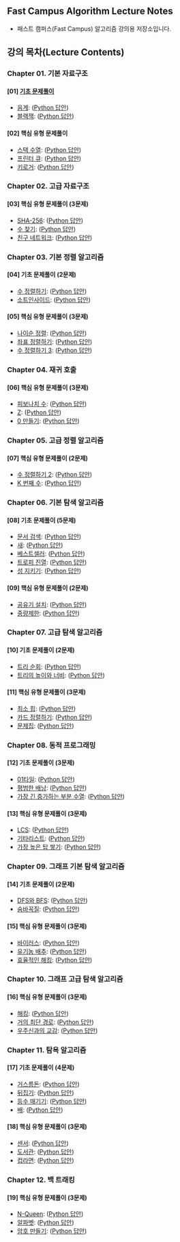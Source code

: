 ## Fast Campus Algorithm Lecture Notes

* 패스트 캠퍼스(Fast Campus) 알고리즘 강의용 저장소입니다.

## 강의 목차(Lecture Contents)

### Chapter 01. 기본 자료구조

#### [01] [기초 문제풀이](/Notes/%5B01%5D%20CHAPTER%2001.%20기본%20자료구조%20-%20기초%20문제풀이.pdf)
* [음계](https://www.acmicpc.net/problem/2920): ([Python 답안](/Solutions/%5B01%5D_1.py))
* [블랙잭](https://www.acmicpc.net/problem/2798): ([Python 답안](/Solutions/%5B01%5D_2.py))

#### [02] 핵심 유형 문제풀이
* [스택 수열](https://www.acmicpc.net/problem/1874): ([Python 답안](/Solutions/%5B02%5D_1.py))
* [프린터 큐](https://www.acmicpc.net/problem/1966): ([Python 답안](/Solutions/%5B02%5D_2.py))
* [키로거](https://www.acmicpc.net/problem/5397): ([Python 답안](/Solutions/%5B02%5D_3.py))

### Chapter 02. 고급 자료구조

#### [03] 핵심 유형 문제풀이 (3문제)
* [SHA-256](https://www.acmicpc.net/problem/10930): ([Python 답안](/Solutions/%5B03%5D_1.py))
* [수 찾기](https://www.acmicpc.net/problem/1920): ([Python 답안](/Solutions/%5B03%5D_2.py))
* [친구 네트워크](https://www.acmicpc.net/problem/4195): ([Python 답안](/Solutions/%5B03%5D_3.py))

### Chapter 03. 기본 정렬 알고리즘

#### [04] 기초 문제풀이 (2문제)
* [수 정렬하기](https://www.acmicpc.net/problem/2750): ([Python 답안](/Solutions/%5B04%5D_1.py))
* [소트인사이드](https://www.acmicpc.net/problem/1427): ([Python 답안](/Solutions/%5B04%5D_2.py))

#### [05] 핵심 유형 문제풀이 (3문제)
* [나이순 정렬](https://www.acmicpc.net/problem/10814): ([Python 답안](/Solutions/%5B05%5D_1.py))
* [좌표 정렬하기](https://www.acmicpc.net/problem/11650): ([Python 답안](/Solutions/%5B05%5D_2.py))
* [수 정렬하기 3](https://www.acmicpc.net/problem/10989): ([Python 답안](/Solutions/%5B05%5D_3.py))

### Chapter 04. 재귀 호출

#### [06] 핵심 유형 문제풀이 (3문제)
* [피보나치 수](https://www.acmicpc.net/problem/2747): ([Python 답안](/Solutions/%5B06%5D_1.py))
* [Z](https://www.acmicpc.net/problem/1074): ([Python 답안](/Solutions/%5B06%5D_2.py))
* [0 만들기](https://www.acmicpc.net/problem/7490): ([Python 답안](/Solutions/%5B06%5D_3.py))

### Chapter 05. 고급 정렬 알고리즘

#### [07] 핵심 유형 문제풀이 (2문제)
* [수 정렬하기 2](https://www.acmicpc.net/problem/2751): ([Python 답안](/Solutions/%5B07%5D_1.py))
* [K 번째 수](https://www.acmicpc.net/problem/11004): ([Python 답안](/Solutions/%5B07%5D_2.py))

### Chapter 06. 기본 탐색 알고리즘

#### [08] 기초 문제풀이 (5문제)
* [문서 검색](https://www.acmicpc.net/problem/1543): ([Python 답안](/Solutions/%5B08%5D_1.py))
* [새](https://www.acmicpc.net/problem/1568): ([Python 답안](/Solutions/%5B08%5D_2.py))
* [베스트셀러](https://www.acmicpc.net/problem/1302): ([Python 답안](/Solutions/%5B08%5D_3.py))
* [트로피 진열](https://www.acmicpc.net/problem/1668): ([Python 답안](/Solutions/%5B08%5D_4.py))
* [성 지키기](https://www.acmicpc.net/problem/1236): ([Python 답안](/Solutions/%5B08%5D_5.py))

#### [09] 핵심 유형 문제풀이 (2문제)
* [공유기 설치](https://www.acmicpc.net/problem/2110): ([Python 답안](/Solutions/%5B09%5D_1.py))
* [중량제한](https://www.acmicpc.net/problem/1939): ([Python 답안](/Solutions/%5B09%5D_2.py))

### Chapter 07. 고급 탐색 알고리즘

#### [10] 기초 문제풀이 (2문제)
* [트리 순회](https://www.acmicpc.net/problem/1991): ([Python 답안](/Solutions/%5B10%5D_1.py))
* [트리의 높이와 너비](https://www.acmicpc.net/problem/2250): ([Python 답안](/Solutions/%5B10%5D_2.py))

#### [11] 핵심 유형 문제풀이 (3문제)
* [최소 힙](https://www.acmicpc.net/problem/1927): ([Python 답안](/Solutions/%5B11%5D_1.py))
* [카드 정렬하기](https://www.acmicpc.net/problem/1715): ([Python 답안](/Solutions/%5B11%5D_2.py))
* [문제집](https://www.acmicpc.net/problem/1766): ([Python 답안](/Solutions/%5B11%5D_3.py))

### Chapter 08. 동적 프로그래밍

#### [12] 기초 문제풀이 (3문제)
* [01타일](https://www.acmicpc.net/problem/1904): ([Python 답안](/Solutions/%5B12%5D_1.py))
* [평범한 배낭](https://www.acmicpc.net/problem/12865): ([Python 답안](/Solutions/%5B12%5D_2.py))
* [가장 긴 증가하는 부분 수열](https://www.acmicpc.net/problem/11053): ([Python 답안](/Solutions/%5B12%5D_3.py))

#### [13] 핵심 유형 문제풀이 (3문제)
* [LCS](https://www.acmicpc.net/problem/9251): ([Python 답안](/Solutions/%5B13%5D_1.py))
* [기타리스트](https://www.acmicpc.net/problem/1495): ([Python 답안](/Solutions/%5B13%5D_2.py))
* [가장 높은 탑 쌓기](https://www.acmicpc.net/problem/2655): ([Python 답안](/Solutions/%5B13%5D_3.py))

### Chapter 09. 그래프 기본 탐색 알고리즘

#### [14] 기초 문제풀이 (2문제)
* [DFS와 BFS](https://www.acmicpc.net/problem/1260): ([Python 답안](/Solutions/%5B14%5D_1.py))
* [숨바꼭질](https://www.acmicpc.net/problem/1697): ([Python 답안](/Solutions/%5B14%5D_2.py))

#### [15] 핵심 유형 문제풀이 (3문제)
* [바이러스](https://www.acmicpc.net/problem/2606): ([Python 답안](/Solutions/%5B15%5D_1.py))
* [유기농 배추](https://www.acmicpc.net/problem/1012): ([Python 답안](/Solutions/%5B15%5D_2.py))
* [효율적인 해킹](https://www.acmicpc.net/problem/1325): ([Python 답안](/Solutions/%5B15%5D_3.py))

### Chapter 10. 그래프 고급 탐색 알고리즘

#### [16] 핵심 유형 문제풀이 (3문제)
* [해킹](https://www.acmicpc.net/problem/10282): ([Python 답안](/Solutions/%5B16%5D_1.py))
* [거의 최단 경로](https://www.acmicpc.net/problem/5719): ([Python 답안](/Solutions/%5B16%5D_2.py))
* [우주신과의 교감](https://www.acmicpc.net/problem/1774): ([Python 답안](/Solutions/%5B16%5D_3.py))

### Chapter 11. 탐욕 알고리즘

#### [17] 기초 문제풀이 (4문제)
* [거스름돈](https://www.acmicpc.net/problem/5585): ([Python 답안](/Solutions/%5B17%5D_1.py))
* [뒤집기](https://www.acmicpc.net/problem/1439): ([Python 답안](/Solutions/%5B17%5D_2.py))
* [등수 매기기](https://www.acmicpc.net/problem/2012): ([Python 답안](/Solutions/%5B17%5D_3.py))
* [배](https://www.acmicpc.net/problem/1092): ([Python 답안](/Solutions/%5B17%5D_4.py))

#### [18] 핵심 유형 문제풀이 (3문제)
* [센서](https://www.acmicpc.net/problem/2212): ([Python 답안](/Solutions/%5B18%5D_1.py))
* [도서관](https://www.acmicpc.net/problem/1461): ([Python 답안](/Solutions/%5B18%5D_2.py))
* [컵라면](https://www.acmicpc.net/problem/1781): ([Python 답안](/Solutions/%5B18%5D_3.py))

### Chapter 12. 백 트래킹

#### [19] 핵심 유형 문제풀이 (3문제)
* [N-Queen](https://www.acmicpc.net/problem/9663): ([Python 답안](/Solutions/%5B19%5D_1.py))
* [알파벳](https://www.acmicpc.net/problem/1987): ([Python 답안](/Solutions/%5B19%5D_2.py))
* [암호 만들기](https://www.acmicpc.net/problem/1759): ([Python 답안](/Solutions/%5B19%5D_3.py))
